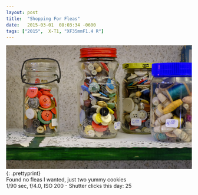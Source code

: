 ```yaml
---
layout: post
title:  "Shopping For Fleas"
date:   2015-03-01  08:03:34 -0600
tags: ["2015",  X-T1, "XF35mmF1.4 R"]
---
```

![:title](/images/2015/2015_0301_DSCF3070.jpg)
{: .prettyprint}  
Found no fleas I wanted, just two yummy cookies  
1/90 sec, f/4.0, ISO 200 - Shutter clicks this day: 25
